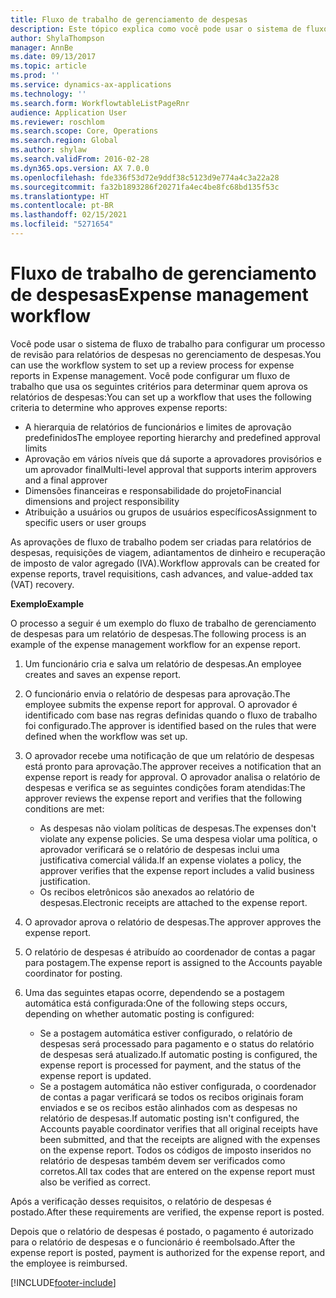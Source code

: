 ```yaml
---
title: Fluxo de trabalho de gerenciamento de despesas
description: Este tópico explica como você pode usar o sistema de fluxo de trabalho no Microsoft Dynamics 365 Finance para configurar um processo de revisão para relatórios de despesas no gerenciamento de despesas.
author: ShylaThompson
manager: AnnBe
ms.date: 09/13/2017
ms.topic: article
ms.prod: ''
ms.service: dynamics-ax-applications
ms.technology: ''
ms.search.form: WorkflowtableListPageRnr
audience: Application User
ms.reviewer: roschlom
ms.search.scope: Core, Operations
ms.search.region: Global
ms.author: shylaw
ms.search.validFrom: 2016-02-28
ms.dyn365.ops.version: AX 7.0.0
ms.openlocfilehash: fde336f53d72e9ddf38c5123d9e774a4c3a22a28
ms.sourcegitcommit: fa32b1893286f20271fa4ec4be8fc68bd135f53c
ms.translationtype: HT
ms.contentlocale: pt-BR
ms.lasthandoff: 02/15/2021
ms.locfileid: "5271654"
---
```

# <a name="expense-management-workflow"></a><span data-ttu-id="f26c8-103">Fluxo de trabalho de gerenciamento de despesas</span><span class="sxs-lookup"><span data-stu-id="f26c8-103">Expense management workflow</span></span>

<span data-ttu-id="f26c8-104">Você pode usar o sistema de fluxo de trabalho para configurar um processo de revisão para relatórios de despesas no gerenciamento de despesas.</span><span class="sxs-lookup"><span data-stu-id="f26c8-104">You can use the workflow system to set up a review process for expense reports in Expense management.</span></span> <span data-ttu-id="f26c8-105">Você pode configurar um fluxo de trabalho que usa os seguintes critérios para determinar quem aprova os relatórios de despesas:</span><span class="sxs-lookup"><span data-stu-id="f26c8-105">You can set up a workflow that uses the following criteria to determine who approves expense reports:</span></span>

- <span data-ttu-id="f26c8-106">A hierarquia de relatórios de funcionários e limites de aprovação predefinidos</span><span class="sxs-lookup"><span data-stu-id="f26c8-106">The employee reporting hierarchy and predefined approval limits</span></span>
- <span data-ttu-id="f26c8-107">Aprovação em vários níveis que dá suporte a aprovadores provisórios e um aprovador final</span><span class="sxs-lookup"><span data-stu-id="f26c8-107">Multi-level approval that supports interim approvers and a final approver</span></span>
- <span data-ttu-id="f26c8-108">Dimensões financeiras e responsabilidade do projeto</span><span class="sxs-lookup"><span data-stu-id="f26c8-108">Financial dimensions and project responsibility</span></span>
- <span data-ttu-id="f26c8-109">Atribuição a usuários ou grupos de usuários específicos</span><span class="sxs-lookup"><span data-stu-id="f26c8-109">Assignment to specific users or user groups</span></span>

<span data-ttu-id="f26c8-110">As aprovações de fluxo de trabalho podem ser criadas para relatórios de despesas, requisições de viagem, adiantamentos de dinheiro e recuperação de imposto de valor agregado (IVA).</span><span class="sxs-lookup"><span data-stu-id="f26c8-110">Workflow approvals can be created for expense reports, travel requisitions, cash advances, and value-added tax (VAT) recovery.</span></span>

<span data-ttu-id="f26c8-111">**Exemplo**</span><span class="sxs-lookup"><span data-stu-id="f26c8-111">**Example**</span></span>

<span data-ttu-id="f26c8-112">O processo a seguir é um exemplo do fluxo de trabalho de gerenciamento de despesas para um relatório de despesas.</span><span class="sxs-lookup"><span data-stu-id="f26c8-112">The following process is an example of the expense management workflow for an expense report.</span></span>

1. <span data-ttu-id="f26c8-113">Um funcionário cria e salva um relatório de despesas.</span><span class="sxs-lookup"><span data-stu-id="f26c8-113">An employee creates and saves an expense report.</span></span>
2. <span data-ttu-id="f26c8-114">O funcionário envia o relatório de despesas para aprovação.</span><span class="sxs-lookup"><span data-stu-id="f26c8-114">The employee submits the expense report for approval.</span></span> <span data-ttu-id="f26c8-115">O aprovador é identificado com base nas regras definidas quando o fluxo de trabalho foi configurado.</span><span class="sxs-lookup"><span data-stu-id="f26c8-115">The approver is identified based on the rules that were defined when the workflow was set up.</span></span>
3. <span data-ttu-id="f26c8-116">O aprovador recebe uma notificação de que um relatório de despesas está pronto para aprovação.</span><span class="sxs-lookup"><span data-stu-id="f26c8-116">The approver receives a notification that an expense report is ready for approval.</span></span> <span data-ttu-id="f26c8-117">O aprovador analisa o relatório de despesas e verifica se as seguintes condições foram atendidas:</span><span class="sxs-lookup"><span data-stu-id="f26c8-117">The approver reviews the expense report and verifies that the following conditions are met:</span></span>

    - <span data-ttu-id="f26c8-118">As despesas não violam políticas de despesas.</span><span class="sxs-lookup"><span data-stu-id="f26c8-118">The expenses don't violate any expense policies.</span></span> <span data-ttu-id="f26c8-119">Se uma despesa violar uma política, o aprovador verificará se o relatório de despesas inclui uma justificativa comercial válida.</span><span class="sxs-lookup"><span data-stu-id="f26c8-119">If an expense violates a policy, the approver verifies that the expense report includes a valid business justification.</span></span>
    - <span data-ttu-id="f26c8-120">Os recibos eletrônicos são anexados ao relatório de despesas.</span><span class="sxs-lookup"><span data-stu-id="f26c8-120">Electronic receipts are attached to the expense report.</span></span>

4. <span data-ttu-id="f26c8-121">O aprovador aprova o relatório de despesas.</span><span class="sxs-lookup"><span data-stu-id="f26c8-121">The approver approves the expense report.</span></span>
5. <span data-ttu-id="f26c8-122">O relatório de despesas é atribuído ao coordenador de contas a pagar para postagem.</span><span class="sxs-lookup"><span data-stu-id="f26c8-122">The expense report is assigned to the Accounts payable coordinator for posting.</span></span>
6. <span data-ttu-id="f26c8-123">Uma das seguintes etapas ocorre, dependendo se a postagem automática está configurada:</span><span class="sxs-lookup"><span data-stu-id="f26c8-123">One of the following steps occurs, depending on whether automatic posting is configured:</span></span>

    - <span data-ttu-id="f26c8-124">Se a postagem automática estiver configurado, o relatório de despesas será processado para pagamento e o status do relatório de despesas será atualizado.</span><span class="sxs-lookup"><span data-stu-id="f26c8-124">If automatic posting is configured, the expense report is processed for payment, and the status of the expense report is updated.</span></span>
    - <span data-ttu-id="f26c8-125">Se a postagem automática não estiver configurada, o coordenador de contas a pagar verificará se todos os recibos originais foram enviados e se os recibos estão alinhados com as despesas no relatório de despesas.</span><span class="sxs-lookup"><span data-stu-id="f26c8-125">If automatic posting isn't configured, the Accounts payable coordinator verifies that all original receipts have been submitted, and that the receipts are aligned with the expenses on the expense report.</span></span> <span data-ttu-id="f26c8-126">Todos os códigos de imposto inseridos no relatório de despesas também devem ser verificados como corretos.</span><span class="sxs-lookup"><span data-stu-id="f26c8-126">All tax codes that are entered on the expense report must also be verified as correct.</span></span>

<span data-ttu-id="f26c8-127">Após a verificação desses requisitos, o relatório de despesas é postado.</span><span class="sxs-lookup"><span data-stu-id="f26c8-127">After these requirements are verified, the expense report is posted.</span></span>

<span data-ttu-id="f26c8-128">Depois que o relatório de despesas é postado, o pagamento é autorizado para o relatório de despesas e o funcionário é reembolsado.</span><span class="sxs-lookup"><span data-stu-id="f26c8-128">After the expense report is posted, payment is authorized for the expense report, and the employee is reimbursed.</span></span>


[!INCLUDE[footer-include](../includes/footer-banner.md)]